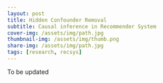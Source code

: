 ```yaml
---
layout: post
title: Hidden Confounder Removal 
subtitle: Causal inference in Recommender System
cover-img: /assets/img/path.jpg
thumbnail-img: /assets/img/thumb.png
share-img: /assets/img/path.jpg
tags: [research, recsys]
---
```

To be updated

